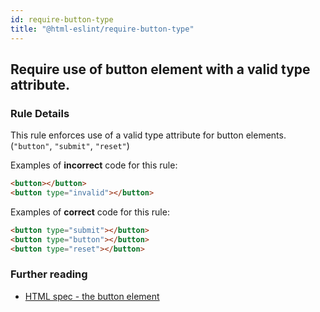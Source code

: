 ```yaml
---
id: require-button-type
title: "@html-eslint/require-button-type"
---
```


## Require use of button element with a valid type attribute.

### Rule Details

This rule enforces use of a valid type attribute for button elements. (`"button"`, `"submit"`,  `"reset"`)

Examples of **incorrect** code for this rule:

<!-- prettier-ignore-start -->
```html
<button></button>
<button type="invalid"></button>
```
<!-- prettier-ignore-end -->

Examples of **correct** code for this rule:

```html
<button type="submit"></button>
<button type="button"></button>
<button type="reset"></button>
```

### Further reading

- [HTML spec - the button element](https://html.spec.whatwg.org/multipage/form-elements.html#attr-button-type)
